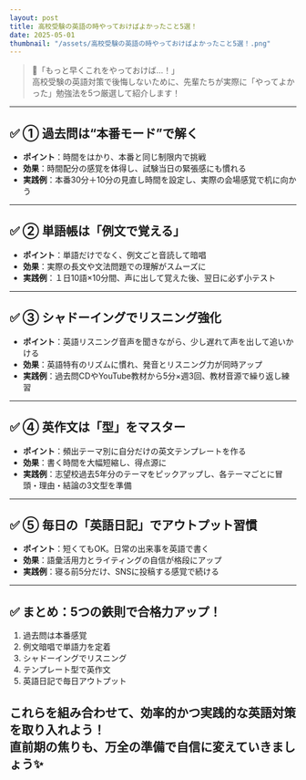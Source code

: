 ```yaml
---
layout: post
title: 高校受験の英語の時やっておけばよかったこと5選！
date: 2025-05-01
thumbnail: "/assets/高校受験の英語の時やっておけばよかったこと5選！.png"
---
```

> 🎒「もっと早くこれをやっておけば…！」  
高校受験の英語対策で後悔しないために、先輩たちが実際に「やってよかった」勉強法を5つ厳選して紹介します！

---

## ✅ ① 過去問は“本番モード”で解く
- **ポイント**：時間をはかり、本番と同じ制限内で挑戦  
- **効果**：時間配分の感覚を体得し、試験当日の緊張感にも慣れる  
- **実践例**：本番30分＋10分の見直し時間を設定し、実際の会場感覚で机に向かう

---

## ✅ ② 単語帳は「例文で覚える」
- **ポイント**：単語だけでなく、例文ごと音読して暗唱  
- **効果**：実際の長文や文法問題での理解がスムーズに  
- **実践例**：１日10語×10分間、声に出して覚えた後、翌日に必ず小テスト

---

## ✅ ③ シャドーイングでリスニング強化
- **ポイント**：英語リスニング音声を聞きながら、少し遅れて声を出して追いかける  
- **効果**：英語特有のリズムに慣れ、発音とリスニング力が同時アップ  
- **実践例**：過去問CDやYouTube教材から5分×週3回、教材音源で繰り返し練習

---

## ✅ ④ 英作文は「型」をマスター
- **ポイント**：頻出テーマ別に自分だけの英文テンプレートを作る  
- **効果**：書く時間を大幅短縮し、得点源に  
- **実践例**：志望校過去5年分のテーマをピックアップし、各テーマごとに冒頭・理由・結論の3文型を準備

---

## ✅ ⑤ 毎日の「英語日記」でアウトプット習慣
- **ポイント**：短くてもOK。日常の出来事を英語で書く  
- **効果**：語彙活用力とライティングの自信が格段にアップ  
- **実践例**：寝る前5分だけ、SNSに投稿する感覚で続ける

---

## ✅ まとめ：5つの鉄則で合格力アップ！
1. 過去問は本番感覚  
2. 例文暗唱で単語力を定着  
3. シャドーイングでリスニング  
4. テンプレート型で英作文  
5. 英語日記で毎日アウトプット  

これらを組み合わせて、**効率的かつ実践的**な英語対策を取り入れよう！  
直前期の焦りも、万全の準備で自信に変えていきましょう✨
---
